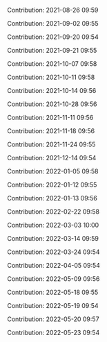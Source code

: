 Contribution: 2021-08-26 09:59

Contribution: 2021-09-02 09:55

Contribution: 2021-09-20 09:54

Contribution: 2021-09-21 09:55

Contribution: 2021-10-07 09:58

Contribution: 2021-10-11 09:58

Contribution: 2021-10-14 09:56

Contribution: 2021-10-28 09:56

Contribution: 2021-11-11 09:56

Contribution: 2021-11-18 09:56

Contribution: 2021-11-24 09:55

Contribution: 2021-12-14 09:54

Contribution: 2022-01-05 09:58

Contribution: 2022-01-12 09:55

Contribution: 2022-01-13 09:56

Contribution: 2022-02-22 09:58

Contribution: 2022-03-03 10:00

Contribution: 2022-03-14 09:59

Contribution: 2022-03-24 09:54

Contribution: 2022-04-05 09:54

Contribution: 2022-05-09 09:56

Contribution: 2022-05-18 09:55

Contribution: 2022-05-19 09:54

Contribution: 2022-05-20 09:57

Contribution: 2022-05-23 09:54

